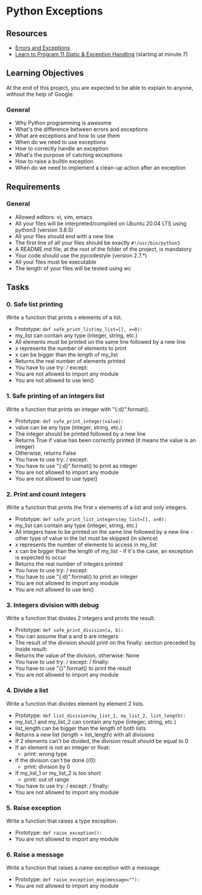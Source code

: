 # Python Exceptions

## Resources
- [Errors and Exceptions](https://docs.python.org/3/tutorial/errors.html)
- [Learn to Program 11 Static & Exception Handling](https://www.youtube.com/watch?v=7vbgD-3s-w4) (starting at minute 7)

## Learning Objectives
At the end of this project, you are expected to be able to explain to anyone, without the help of Google:

### General
- Why Python programming is awesome
- What's the difference between errors and exceptions
- What are exceptions and how to use them
- When do we need to use exceptions
- How to correctly handle an exception
- What's the purpose of catching exceptions
- How to raise a builtin exception
- When do we need to implement a clean-up action after an exception

## Requirements
### General
- Allowed editors: vi, vim, emacs
- All your files will be interpreted/compiled on Ubuntu 20.04 LTS using python3 (version 3.8.5)
- All your files should end with a new line
- The first line of all your files should be exactly `#!/usr/bin/python3`
- A README.md file, at the root of the folder of the project, is mandatory
- Your code should use the pycodestyle (version 2.7.*)
- All your files must be executable
- The length of your files will be tested using wc

## Tasks

### 0. Safe list printing
Write a function that prints x elements of a list.
- Prototype: `def safe_print_list(my_list=[], x=0):`
- my_list can contain any type (integer, string, etc.)
- All elements must be printed on the same line followed by a new line
- x represents the number of elements to print
- x can be bigger than the length of my_list
- Returns the real number of elements printed
- You have to use try: / except:
- You are not allowed to import any module
- You are not allowed to use len()

### 1. Safe printing of an integers list
Write a function that prints an integer with "{:d}".format().
- Prototype: `def safe_print_integer(value):`
- value can be any type (integer, string, etc.)
- The integer should be printed followed by a new line
- Returns True if value has been correctly printed (it means the value is an integer)
- Otherwise, returns False
- You have to use try: / except:
- You have to use "{:d}".format() to print as integer
- You are not allowed to import any module
- You are not allowed to use type()

### 2. Print and count integers
Write a function that prints the first x elements of a list and only integers.
- Prototype: `def safe_print_list_integers(my_list=[], x=0):`
- my_list can contain any type (integer, string, etc.)
- All integers have to be printed on the same line followed by a new line - other type of value in the list must be skipped (in silence)
- x represents the number of elements to access in my_list
- x can be bigger than the length of my_list - if it's the case, an exception is expected to occur
- Returns the real number of integers printed
- You have to use try: / except:
- You have to use "{:d}".format() to print an integer
- You are not allowed to import any module
- You are not allowed to use len()

### 3. Integers division with debug
Write a function that divides 2 integers and prints the result.
- Prototype: `def safe_print_division(a, b):`
- You can assume that a and b are integers
- The result of the division should print on the finally: section preceded by Inside result:
- Returns the value of the division, otherwise: None
- You have to use try: / except: / finally:
- You have to use "{}".format() to print the result
- You are not allowed to import any module

### 4. Divide a list
Write a function that divides element by element 2 lists.
- Prototype: `def list_division(my_list_1, my_list_2, list_length):`
- my_list_1 and my_list_2 can contain any type (integer, string, etc.)
- list_length can be bigger than the length of both lists
- Returns a new list (length = list_length) with all divisions
- If 2 elements can't be divided, the division result should be equal to 0
- If an element is not an integer or float:
	- print: wrong type
- If the division can't be done (/0):
	- print: division by 0
- If my_list_1 or my_list_2 is too short
	- print: out of range
- You have to use try: / except: / finally:
- You are not allowed to import any module

### 5. Raise exception
Write a function that raises a type exception.
- Prototype: `def raise_exception():`
- You are not allowed to import any module

### 6. Raise a message
Write a function that raises a name exception with a message.
- Prototype: `def raise_exception_msg(message=""):`
- You are not allowed to import any module